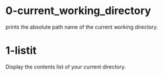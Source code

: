# 0-current_working_directory
prints the absolute path name of the current working directory.
# 1-listit
Display the contents list of your current directory.
